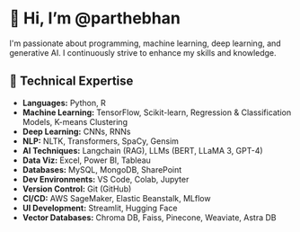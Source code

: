 # 👋 Hi, I’m @parthebhan
I'm passionate about programming, machine learning, deep learning, and generative AI. I continuously strive to enhance my skills and knowledge.

## 💼 Technical Expertise
- **Languages:** Python, R
- **Machine Learning:** TensorFlow, Scikit-learn, Regression & Classification Models, K-means Clustering
- **Deep Learning:** CNNs, RNNs
- **NLP:** NLTK, Transformers, SpaCy, Gensim
- **AI Techniques:** Langchain (RAG), LLMs (BERT, LLaMA 3, GPT-4)
- **Data Viz:** Excel, Power BI, Tableau
- **Databases:** MySQL, MongoDB, SharePoint
- **Dev Environments:** VS Code, Colab, Jupyter
- **Version Control:** Git (GitHub)
- **CI/CD:** AWS SageMaker, Elastic Beanstalk, MLflow
- **UI Development:** Streamlit, Hugging Face
- **Vector Databases:** Chroma DB, Faiss, Pinecone, Weaviate, Astra DB


